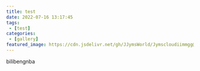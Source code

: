 ```yaml
---
title: test
date: 2022-07-16 13:17:45
tags: 
 - [test]
categories: 
 - [gallery]
featured_image: https://cdn.jsdelivr.net/gh/JJymsWorld/Jymscloudiimmgg@main/img/wallhaven-pkd2gj.png
---
```


bilibengnba
